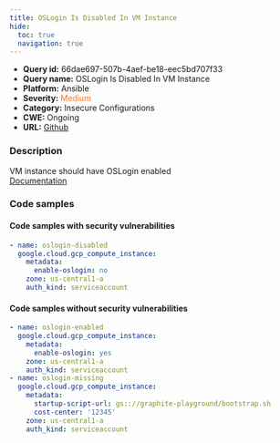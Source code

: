 ```yaml
---
title: OSLogin Is Disabled In VM Instance
hide:
  toc: true
  navigation: true
---
```


<style>
  .highlight .hll {
    background-color: #ff171742;
  }
  .md-content {
    max-width: 1100px;
    margin: 0 auto;
  }
</style>

-   **Query id:** 66dae697-507b-4aef-be18-eec5bd707f33
-   **Query name:** OSLogin Is Disabled In VM Instance
-   **Platform:** Ansible
-   **Severity:** <span style="color:#ff7213">Medium</span>
-   **Category:** Insecure Configurations
-   **CWE:** Ongoing
-   **URL:** [Github](https://github.com/Checkmarx/kics/tree/master/assets/queries/ansible/gcp/oslogin_is_disabled_for_vm_instance)

### Description
VM instance should have OSLogin enabled<br>
[Documentation](https://docs.ansible.com/ansible/latest/collections/google/cloud/gcp_compute_instance_module.html)

### Code samples
#### Code samples with security vulnerabilities
```yaml title="Positive test num. 1 - yaml file" hl_lines="4"
- name: oslogin-disabled
  google.cloud.gcp_compute_instance:
    metadata:
      enable-oslogin: no
    zone: us-central1-a
    auth_kind: serviceaccount

```


#### Code samples without security vulnerabilities
```yaml title="Negative test num. 1 - yaml file"
- name: oslogin-enabled
  google.cloud.gcp_compute_instance:
    metadata:
      enable-oslogin: yes
    zone: us-central1-a
    auth_kind: serviceaccount
- name: oslogin-missing
  google.cloud.gcp_compute_instance:
    metadata:
      startup-script-url: gs:://graphite-playground/bootstrap.sh
      cost-center: '12345'
    zone: us-central1-a
    auth_kind: serviceaccount

```

